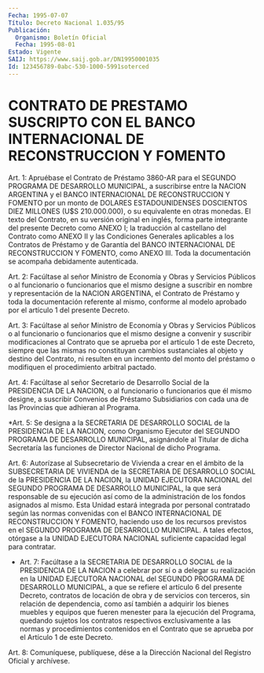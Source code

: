 ```yaml
---
Fecha: 1995-07-07
Título: Decreto Nacional 1.035/95
Publicación:
  Organismo: Boletín Oficial
  Fecha: 1995-08-01
Estado: Vigente
SAIJ: https://www.saij.gob.ar/DN19950001035
Id: 123456789-0abc-530-1000-5991soterced
---
```

# CONTRATO DE PRESTAMO SUSCRIPTO CON EL BANCO INTERNACIONAL DE RECONSTRUCCION Y FOMENTO

<a id="1"></a>
Art.  1:  Apruébase  el  Contrato  de Préstamo 3860-AR para el SEGUNDO PROGRAMA DE DESARROLLO MUNICIPAL,  a  suscribirse  entre la NACION  ARGENTINA  y  el  BANCO  INTERNACIONAL DE RECONSTRUCCION  Y FOMENTO  por  un monto de DOLARES ESTADOUNIDENSES  DOSCIENTOS  DIEZ MILLONES (U$S 210.000.000),  o  su equivalente en otras monedas. El texto del Contrato, en su versión  original  en inglés, forma parte integrante  del  presente Decreto como ANEXO I;  la  traducción  al castellano del Contrato  como  ANEXO II y las Condiciones Generales aplicables a los Contratos de Préstamo  y  de  Garantía  del  BANCO INTERNACIONAL DE RECONSTRUCCION Y FOMENTO, como ANEXO III. Toda  la documentación se acompaña debidamente autenticada.

<a id="2"></a>
Art.  2:  Facúltase  al  señor  Ministro de Economía y Obras y Servicios Públicos o al funcionario o  funcionarios  que  el  mismo designe  a  suscribir  en  nombre  y  representación  de  la NACION ARGENTINA,   el  Contrato  de  Préstamo  y  toda  la  documentación referente al  mismo,  conforme al modelo aprobado por el artículo 1 del presente Decreto.

<a id="3"></a>
Art.  3:  Facúltase  al  señor  Ministro de Economía y Obras y Servicios Públicos o al funcionario o  funcionarios  que  el  mismo designe  a  convenir  y suscribir modificaciones al Contrato que se aprueba por el artículo  1  de este Decreto, siempre que las mismas no  constituyan  cambios  sustanciales  al  objeto  y  destino  del Contrato, ni resulten en un  incremento  del  monto  del préstamo o modifiquen el procedimiento arbitral pactado.

<a id="4"></a>
Art.  4: Facúltase al señor Secretario de Desarrollo Social de la PRESIDENCIA  DE  LA  NACION, o al funcionario o funcionarios que él mismo designe, a suscribir  Convenios  de  Préstamo Subsidiarios con  cada  una  de  las  Provincias  que  adhieran  al    Programa.

<a id="5"></a>
*Art.  5:  Se designa a la SECRETARIA DE DESARROLLO SOCIAL de la PRESIDENCIA DE LA NACION, como Organismo Ejecutor del SEGUNDO PROGRAMA DE DESARROLLO MUNICIPAL, asignándole al Titular de dicha Secretaría las funciones de Director Nacional de dicho Programa.

<a id="6"></a>
Art.  6: Autorízase al Subsecretario de Vivienda a crear en el ámbito  de  la  SUBSECRETARIA  DE  VIVIENDA  de  la  SECRETARIA  DE DESARROLLO SOCIAL  de  la  PRESIDENCIA  DE  LA  NACION,  la  UNIDAD EJECUTORA  NACIONAL  del  SEGUNDO PROGRAMA DE DESARROLLO MUNICIPAL, la que será responsable de su ejecución así como de la administración  de  los fondos  asignados  al  mismo.  Esta  Unidad estará  integrada  por    personal   contratado  según  las  normas convenidas con el BANCO INTERNACIONAL  DE RECONSTRUCCION Y FOMENTO, haciendo uso de los recursos previstos en  el  SEGUNDO  PROGRAMA DE DESARROLLO  MUNICIPAL.  A  tales  efectos,  otórgase  a  la  UNIDAD EJECUTORA  NACIONAL  suficiente  capacidad  legal  para  contratar.

<a id="7"></a>
* Art.  7: Facúltase a la SECRETARIA DE DESARROLLO SOCIAL de la PRESIDENCIA DE LA NACION a celebrar por sí o a delegar su realización en la UNIDAD EJECUTORA NACIONAL del SEGUNDO PROGRAMA DE DESARROLLO MUNICIPAL, a que se refiere el artículo 6 del presente Decreto, contratos de locación de obra y de servicios con terceros, sin relación de dependencia, como así también a adquirir los bienes muebles  y  equipos  que fueren menester para la  ejecución  del Programa, quedando sujetos los contratos respectivos exclusivamente a las normas y procedimientos  contenidos en el Contrato que se aprueba por  el Artículo 1 de este Decreto.

<a id="8"></a>
Art.  8: Comuníquese, publíquese, dése a la Dirección Nacional del Registro Oficial y archívese.
